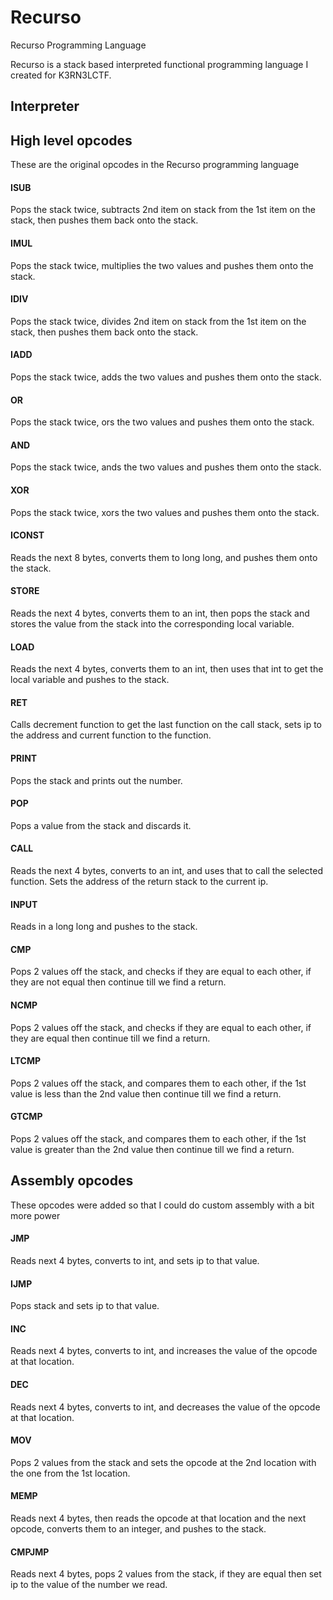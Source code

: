 # Recurso
Recurso Programming Language

Recurso is a stack based interpreted functional programming language I created for K3RN3LCTF. 

## Interpreter

## High level opcodes

These are the original opcodes in the Recurso programming language

#### ISUB

Pops the stack twice, subtracts 2nd item on stack from the 1st item on the stack, then pushes them back onto the stack.

#### IMUL

Pops the stack twice, multiplies the two values and pushes them onto the stack.

#### IDIV 

Pops the stack twice, divides 2nd item on stack from the 1st item on the stack, then pushes them back onto the stack.

#### IADD

Pops the stack twice, adds the two values and pushes them onto the stack.

#### OR

Pops the stack twice, ors the two values and pushes them onto the stack.

#### AND

Pops the stack twice, ands the two values and pushes them onto the stack.

#### XOR

Pops the stack twice, xors the two values and pushes them onto the stack.

#### ICONST

Reads the next 8 bytes, converts them to long long, and pushes them onto the stack.

#### STORE

Reads the next 4 bytes, converts them to an int, then pops the stack and stores the value from the stack into the corresponding local variable.

#### LOAD

Reads the next 4 bytes, converts them to an int, then uses that int to get the local variable and pushes to the stack.

#### RET

Calls decrement function to get the last function on the call stack, sets ip to the address and current function to the function.

#### PRINT

Pops the stack and prints out the number.

#### POP

Pops a value from the stack and discards it.

#### CALL

Reads the next 4 bytes, converts to an int, and uses that to call the selected function. Sets the address of the return stack to the current ip.

#### INPUT

Reads in a long long and pushes to the stack.

#### CMP

Pops 2 values off the stack, and checks if they are equal to each other, if they are not equal then continue till we find a return.

#### NCMP

Pops 2 values off the stack, and checks if they are equal to each other, if they are equal then continue till we find a return.

#### LTCMP

Pops 2 values off the stack, and compares them to each other, if the 1st value is less than the 2nd value then continue till we find a return.

#### GTCMP

Pops 2 values off the stack, and compares them to each other, if the 1st value is greater than the 2nd value then continue till we find a return.


## Assembly opcodes

These opcodes were added so that I could do custom assembly with a bit more power

#### JMP

Reads next 4 bytes, converts to int, and sets ip to that value.

#### IJMP

Pops stack and sets ip to that value.

#### INC

Reads next 4 bytes, converts to int, and increases the value of the opcode at that location.

#### DEC

Reads next 4 bytes, converts to int, and decreases the value of the opcode at that location.

#### MOV

Pops 2 values from the stack and sets the opcode at the 2nd location with the one from the 1st location.

#### MEMP

Reads next 4 bytes, then reads the opcode at that location and the next opcode, converts them to an integer, and pushes to the stack.

#### CMPJMP

Reads next 4 bytes, pops 2 values from the stack, if they are equal then set ip to the value of the number we read.